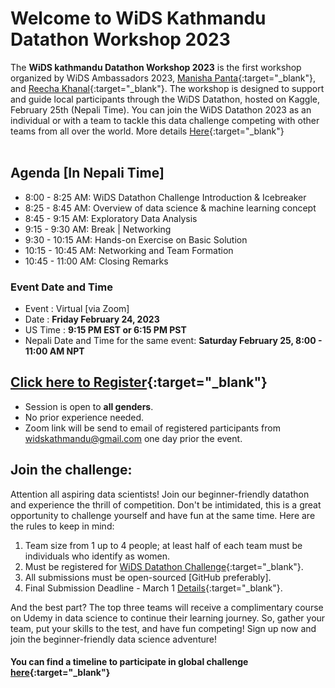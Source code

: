 # Welcome to WiDS Kathmandu Datathon Workshop 2023

The **WiDS kathmandu Datathon Workshop 2023** is the first workshop organized by WiDS Ambassadors 2023, [Manisha Panta](https://www.linkedin.com/in/manishapanta/){:target="_blank"}, and [Reecha Khanal](https://www.linkedin.com/in/reecha-khanal/){:target="_blank"}. 
The workshop is designed to support and guide local participants through the WiDS Datathon, hosted on Kaggle, February 25th (Nepali Time). You can join the WiDS Datathon 2023 as an individual or with a team to tackle this data challenge competing with other teams from all over the world. More details [Here](https://www.widsconference.org/datathon.html){:target="_blank"} <br><br>

## Agenda [In Nepali Time]
* 8:00 - 8:25 AM: WiDS Datathon Challenge Introduction  & Icebreaker
* 8:25 - 8:45 AM: Overview of data science & machine learning concept
* 8:45 - 9:15 AM: Exploratory Data Analysis
* 9:15 - 9:30 AM: Break | Networking
* 9:30 - 10:15 AM: Hands-on Exercise on Basic Solution
* 10:15  - 10:45 AM: Networking and Team Formation
* 10:45 - 11:00 AM: Closing Remarks 
 
### Event Date and Time
- Event : Virtual [via Zoom]
- Date : **Friday February 24, 2023** 
- US Time : **9:15 PM EST or 6:15 PM PST**
- Nepali Date and Time for the same event: **Saturday February 25, 8:00 - 11:00 AM NPT**

## [Click here to Register](https://docs.google.com/forms/d/e/1FAIpQLSd_XJfHOj-wVi7CQDd_HQZWxf-xydZ2mcnjGh8TSKN6KQWCLw/viewform){:target="_blank"}
- Session is open to **all genders**. 
- No prior experience needed.
- Zoom link will be send to email of registered participants from widskathmandu@gmail.com one day prior the event. 

## Join the challenge:

Attention all aspiring data scientists! Join our beginner-friendly datathon and experience the thrill of competition. Don't be intimidated, this is a great opportunity to challenge yourself and have fun at the same time. Here are the rules to keep in mind:

1. Team size from 1 up to 4 people; at least half of each team must be individuals who identify as women.
2. Must be registered for [WiDS Datathon Challenge](https://airtable.com/shrSmOC8mMDjc4dFl){:target="_blank"}.
3. All submissions must be open-sourced [GitHub preferably].
4. Final Submission Deadline - March 1 [Details](https://www.kaggle.com/competitions/widsdatathon2023/overview){:target="_blank"}.

And the best part? The top three teams will receive a complimentary course on Udemy in data science to continue their learning journey. So, gather your team, put your skills to the test, and have fun competing! Sign up now and join the beginner-friendly data science adventure!

#### You can find a timeline to participate in global challenge [here](https://www.widsconference.org/datathon_details.html){:target="_blank"}



